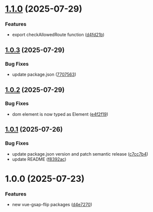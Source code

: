 # [1.1.0](https://github.com/lavolpecheprogramma/vue-gsap-flip/compare/@vue-gsap-flip/vue-router@1.0.3...@vue-gsap-flip/vue-router@1.1.0) (2025-07-29)


### Features

* export checkAllowedRoute function ([d4fd21b](https://github.com/lavolpecheprogramma/vue-gsap-flip/commit/d4fd21b89866aaab38df77b20dcb2e2603680c3f))

## [1.0.3](https://github.com/lavolpecheprogramma/vue-gsap-flip/compare/@vue-gsap-flip/vue-router@1.0.2...@vue-gsap-flip/vue-router@1.0.3) (2025-07-29)


### Bug Fixes

* update package.json ([7707563](https://github.com/lavolpecheprogramma/vue-gsap-flip/commit/770756345bf90c021c2832d1795d0b61a941b995))

## [1.0.2](https://github.com/lavolpecheprogramma/vue-gsap-flip/compare/@vue-gsap-flip/vue-router@1.0.1...@vue-gsap-flip/vue-router@1.0.2) (2025-07-29)


### Bug Fixes

* dom element is now typed as Element ([e4f2f19](https://github.com/lavolpecheprogramma/vue-gsap-flip/commit/e4f2f191e74573cbd5a210312dc06fd47f6530f9))

## [1.0.1](https://github.com/lavolpecheprogramma/vue-gsap-flip/compare/@vue-gsap-flip/vue-router@1.0.0...@vue-gsap-flip/vue-router@1.0.1) (2025-07-26)


### Bug Fixes

* update package.json version and patch semantic release ([c7cc7b4](https://github.com/lavolpecheprogramma/vue-gsap-flip/commit/c7cc7b45f829e8a2f7a75efc486d676c235f9471))
* update README ([f8392ac](https://github.com/lavolpecheprogramma/vue-gsap-flip/commit/f8392ac6e194dbffce99ef358f5e695c245ac754))

# 1.0.0 (2025-07-23)


### Features

* new vue-gsap-flip packages ([d4e7270](https://github.com/lavolpecheprogramma/vue-gsap-flip/commit/d4e727068186b125248152d10e7ead20df6dd36c))
